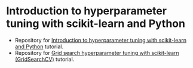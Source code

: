 # Introduction to hyperparameter tuning with scikit-learn and Python
- Repository for [Introduction to hyperparameter tuning with scikit-learn and Python](https://www.pyimagesearch.com/2021/05/17/introduction-to-hyperparameter-tuning-with-scikit-learn-and-python/) tutorial.
- Repository for [Grid search hyperparameter tuning with scikit-learn (GridSearchCV)](https://www.pyimagesearch.com/2021/05/24/grid-search-hyperparameter-tuning-with-scikit-learn-gridsearchcv/) tutorial.
